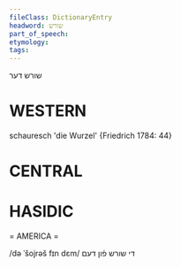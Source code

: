 ```yaml
---
fileClass: DictionaryEntry
headword: שורש
part_of_speech: 
etymology: 
tags: 
---
```

שורש
דער

WESTERN
========

schauresch 'die Wurzel' {Friedrich 1784: 44}

CENTRAL
========

HASIDIC
=======
= AMERICA = 

/də ˈšojrəš fɪn dɛm/ די שורש פֿון דעם